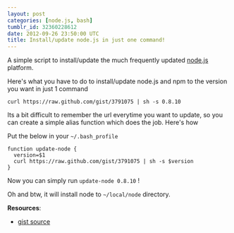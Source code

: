 ```yaml
---
layout: post
categories: [node.js, bash]
tumblr_id: 32360228612
date: 2012-09-26 23:50:00 UTC
title: Install/update node.js in just one command!
---
```


A simple script to install/update the much frequently updated [node.js](http://nodejs.org) platform.

Here's what you have to do to install/update node.js and npm to the version you want in just 1 command

<pre><code>curl https://raw.github.com/gist/3791075 | sh -s 0.8.10</code></pre>

Its a bit difficult to remember the url everytime you want to update, so you can create a simple alias function which does the job. Here's how

Put the below in your `~/.bash_profile`

<pre><code>function update-node {
  version=$1
  curl https://raw.github.com/gist/3791075 | sh -s $version
}</code></pre>

Now you can simply run `update-node 0.8.10` !

Oh and btw, it will install node to `~/local/node` directory.

**Resources**:

* [gist source](https://gist.github.com/3791075)